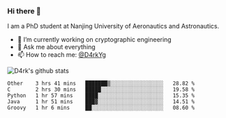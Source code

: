 ### Hi there 👋

I am a PhD student at Nanjing University of Aeronautics and Astronautics.

- 🔭 I’m currently working on cryptographic engineering
- 💬 Ask me about everything
- 📫 How to reach me: [@D4rkYg](https://twitter.com/D4rkYg)

![D4rk's github stats](https://github-readme-stats.vercel.app/api?username=dd4rk&show_icons=true&title_color=fff&icon_color=79ff97&text_color=9f9f9f&bg_color=151515)

<!--START_SECTION:waka-->
```text
Other    3 hrs 41 mins   ███████▒░░░░░░░░░░░░░░░░░   28.82 % 
C        2 hrs 30 mins   █████░░░░░░░░░░░░░░░░░░░░   19.58 % 
Python   1 hr 57 mins    ████░░░░░░░░░░░░░░░░░░░░░   15.35 % 
Java     1 hr 51 mins    ███▓░░░░░░░░░░░░░░░░░░░░░   14.51 % 
Groovy   1 hr 6 mins     ██░░░░░░░░░░░░░░░░░░░░░░░   08.60 % 
```
<!--END_SECTION:waka-->
